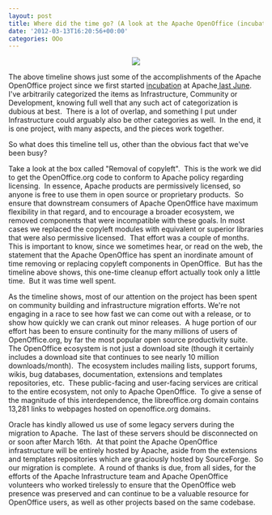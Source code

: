 ```yaml
---
layout: post
title: Where did the time go? (A look at the Apache OpenOffice (incubating) timeline)
date: '2012-03-13T16:20:56+00:00'
categories: OOo
---
```

<div align="center"> 
    <p><img src="https://blogs.apache.org/OOo/mediaresource/45328134-cd06-4a61-9660-d3a4cfbdfa95" /></p> 
    <div align="left"> 
      <p>The above timeline shows just some of the accomplishments of the Apache OpenOffice project since we first started <a href="http://incubator.apache.org/">incubation</a> at Apache<a href="http://wiki.apache.org/incubator/OpenOfficeProposal"> last June</a>.&nbsp; I've arbitrarily categorized the items as Infrastructure, Community or Development, knowing full well that any such act of categorization is dubious at best.&nbsp; There is a lot of overlap, and something I put under Infrastructure could arguably also be other categories as well.&nbsp; In the end, it is one project, with many aspects, and the pieces work together.</p> 
      <p>So what does this timeline tell us, other than the obvious fact that we've been busy?<br /></p> 
      <p>Take a look at the box called &quot;Removal of copyleft&quot;.&nbsp; This is the work we did to get the OpenOffice.org code to conform to Apache policy regarding licensing.&nbsp; In essence, Apache products are permissively licensed, so anyone is free to use them in open source or proprietary products.&nbsp; So ensure that downstream consumers of Apache OpenOffice have maximum flexibility in that regard, and to encourage a broader ecosystem, we removed components that were incompatible with these goals. In most cases we replaced the copyleft modules with equivalent or superior libraries that were also permissive licensed.&nbsp; That effort was a couple of months.&nbsp; This is important to know, since we sometimes hear, or read on the web, the statement that the Apache OpenOffice has spent an inordinate amount of time removing or replacing copyleft components in OpenOffice.&nbsp; But has the timeline above shows, this one-time cleanup effort actually took only a little time.&nbsp; But it was time well spent.<br /></p> 
      <p>As the timeline shows, most of our attention on the project has been spent on community building and infrastructure migration efforts. We're not engaging in a race to see how fast we can come out with a release, or to show how quickly we can crank out minor releases.&nbsp; A huge portion of our effort has been to ensure continuity for the many millions of users of OpenOffice.org, by far the most popular open source productivity suite.&nbsp; The OpenOffice ecosystem is not just a download site (though it certainly includes a download site that continues to see nearly 10 million downloads/month).&nbsp; The ecosystem includes mailing lists, support forums, wikis, bug databases, documentation, extensions and templates repositories, etc.&nbsp; These public-facing and user-facing services are critical to the entire ecosystem, not only to Apache OpenOffice.&nbsp; To give a sense of the magnitude of this interdependence, the libreoffice.org domain contains 13,281 links to webpages hosted on openoffice.org domains. </p> 
      <p>Oracle has kindly allowed us use of some legacy servers during the migration to Apache.&nbsp; The last of these servers should be disconnected on or soon after March 16th.&nbsp; At that point the Apache OpenOffice infrastructure will be entirely hosted by Apache, aside from the extensions and templates repositories which are graciously hosted by SourceForge.&nbsp; So our migration is complete.&nbsp; A round of thanks is due, from all sides, for the efforts of the Apache Infrastructure team and Apache OpenOffice volunteers who worked tirelessly to ensure that the OpenOffice web presence was preserved and can continue to be a valuable resource for OpenOffice users, as well as other projects based on the same codebase.&nbsp; </p> 
    </div> 
  </div>
